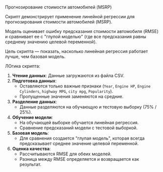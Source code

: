 Прогнозирование стоимости автомобилей (MSRP)

Скрипт демонстрирует применение линейной регрессии для прогнозирования стоимости автомобилей (MSRP). 

Модель оценивает ошибку предсказания стоимости автомобиля (RMSE) и сравнивает ее с "глупой моделью" (где все предсказания равны среднему значению целевой переменной). 

Цель скрипта — показать, насколько линейная регрессия работает лучше, чем базовая модель.

ЛОгика скрипта:
1. **Чтение данных**: Данные загружаются из файла CSV.
2. **Подготовка данных**:
   - Оставляются только важные признаки (`Year`, `Engine HP`, `Engine Cylinders`, `highway MPG`, `city mpg`, `Popularity`).
   - Пропущенные значения заменяются на средние.
3. **Разделение данных**:
   - Данные разделяются на обучающую и тестовую выборку (75% / 25%).
4. **Обучение модели**:
   - На обучающей выборке обучается линейная регрессия.
   - Сравнение предсказаний модели с тестовой выборкой.
5. **Базовая модель**:
   - Для сравнения создается "глупая модель", которая всегда предсказывает среднее значение целевой переменной.
6. **Оценка качества**:
   - Рассчитываются RMSE для обеих моделей.
   - Разница между RMSE определяется и возвращается как результат.
